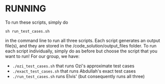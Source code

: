 # RUNNING 
To run these scripts, simply do 

```shell
sh run_test_cases.sh
```

in the command line to run all three scripts. Each script generates an output file(s), and they are stored in the /code_solution/output_files folder.
To run each script individually, simply do as before but choose the script that you want to run! For our group, we have: 
- `./ozi_test_cases.sh` that runs Ozi's approximate test cases
- `./exact_test_cases.sh` that runs Abdullah's exact test cases
- `./run_test_cases.sh` runs Elvis' (but consequently runs all three)
